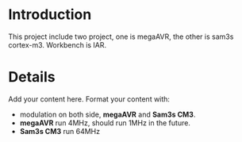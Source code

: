 # Introduction #

This project include two project, one is megaAVR, the other is sam3s cortex-m3. Workbench is IAR.


# Details #

Add your content here.  Format your content with:
  * modulation on both side, **megaAVR** and **Sam3s CM3**.
  * **megaAVR** run 4MHz, should run 1MHz in the future.
  * **Sam3s CM3** run 64MHz